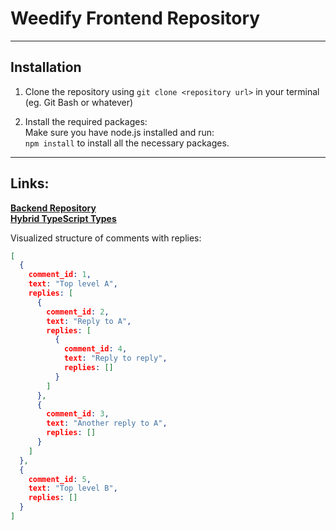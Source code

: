 # Weedify Frontend Repository

---

## Installation

1. Clone the repository using `git clone <repository url>` in your terminal (eg. Git Bash or whatever)

2. Install the required packages: <br>
Make sure you have node.js installed and run: <br>
`npm install` to install all the necessary packages.

---

## Links: <br>
**[Backend Repository](https://github.com/karripar/weedify-backend)** <br>
**[Hybrid TypeScript Types](https://github.com/karripar/weedify-types)** <br>

Visualized structure of comments with replies:
```json
[
  {
    comment_id: 1,
    text: "Top level A",
    replies: [
      {
        comment_id: 2,
        text: "Reply to A",
        replies: [
          {
            comment_id: 4,
            text: "Reply to reply",
            replies: []
          }
        ]
      },
      {
        comment_id: 3,
        text: "Another reply to A",
        replies: []
      }
    ]
  },
  {
    comment_id: 5,
    text: "Top level B",
    replies: []
  }
]
```


